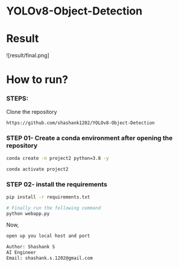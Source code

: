 # YOLOv8-Object-Detection

# Result
![result/final.png]

# How to run?
### STEPS:

Clone the repository

```bash
https://github.com/shashank1202/YOLOv8-Object-Detection
```
### STEP 01- Create a conda environment after opening the repository

```bash
conda create -n project2 python=3.8 -y
```

```bash
conda activate project2
```

### STEP 02- install the requirements
```bash
pip install -r requirements.txt
```

```bash
# Finally run the following command
python webapp.py
```

Now,
```bash
open up you local host and port
```


```bash
Author: Shashank S
AI Engineer
Email: shashank.s.1202@gmail.com



